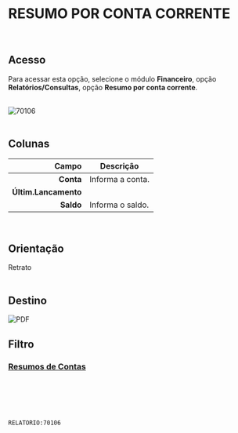 # RESUMO POR CONTA CORRENTE
<br>

## Acesso
Para acessar esta opção, selecione o módulo **Financeiro**, opção **Relatórios/Consultas**, opção **Resumo por conta corrente**.
<br>
<br>

![70106](https://raw.githubusercontent.com/netforcews/docs-siscom/master/relatorios/imagens/70106.png)
<br>
<br>

## Colunas
Campo | Descrição
--:|---
**Conta** | Informa a conta.
**Últim.Lancamento** | 
**Saldo** | Informa o saldo.
<br>

## Orientação
Retrato   
<br>

## Destino
 ![PDF](https://raw.githubusercontent.com/netforcews/docs-siscom/master/relatorios/imagens/pdf-48.png)
<br>

## Filtro
### [Resumos de Contas](/geral/rep-resumo-contas.md)
<br>
<br>
<br>
<br>

```RELATORIO:70106```
